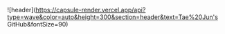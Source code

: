 ![header](https://capsule-render.vercel.app/api?type=wave&color=auto&height=300&section=header&text=Tae%20Jun's  GitHub&fontSize=90)
